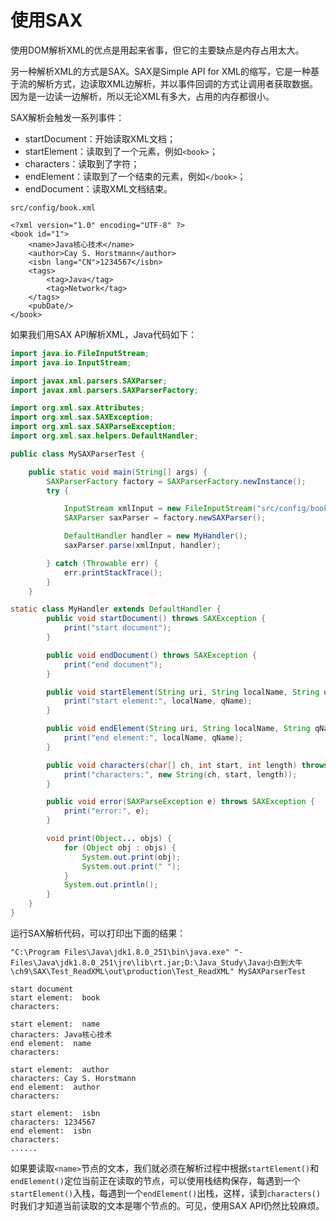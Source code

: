# 使用SAX

使用DOM解析XML的优点是用起来省事，但它的主要缺点是内存占用太大。

另一种解析XML的方式是SAX。SAX是Simple API for XML的缩写，它是一种基于流的解析方式，边读取XML边解析，并以事件回调的方式让调用者获取数据。因为是一边读一边解析，所以无论XML有多大，占用的内存都很小。

SAX解析会触发一系列事件：

- startDocument：开始读取XML文档；
- startElement：读取到了一个元素，例如`<book>`；
- characters：读取到了字符；
- endElement：读取到了一个结束的元素，例如`</book>`；
- endDocument：读取XML文档结束。

`src/config/book.xml`

```
<?xml version="1.0" encoding="UTF-8" ?>
<book id="1">
    <name>Java核心技术</name>
    <author>Cay S. Horstmann</author>
    <isbn lang="CN">1234567</isbn>
    <tags>
        <tag>Java</tag>
        <tag>Network</tag>
    </tags>
    <pubDate/>
</book>
```



如果我们用SAX API解析XML，Java代码如下：

```java
import java.io.FileInputStream;
import java.io.InputStream;

import javax.xml.parsers.SAXParser;
import javax.xml.parsers.SAXParserFactory;

import org.xml.sax.Attributes;
import org.xml.sax.SAXException;
import org.xml.sax.SAXParseException;
import org.xml.sax.helpers.DefaultHandler;

public class MySAXParserTest {

    public static void main(String[] args) {
        SAXParserFactory factory = SAXParserFactory.newInstance();
        try {

            InputStream xmlInput = new FileInputStream("src/config/book.xml");
            SAXParser saxParser = factory.newSAXParser();

            DefaultHandler handler = new MyHandler();
            saxParser.parse(xmlInput, handler);

        } catch (Throwable err) {
            err.printStackTrace();
        }
    }

static class MyHandler extends DefaultHandler {
        public void startDocument() throws SAXException {
            print("start document");
        }

        public void endDocument() throws SAXException {
            print("end document");
        }

        public void startElement(String uri, String localName, String qName, Attributes attributes) throws SAXException {
            print("start element:", localName, qName);
        }

        public void endElement(String uri, String localName, String qName) throws SAXException {
            print("end element:", localName, qName);
        }

        public void characters(char[] ch, int start, int length) throws SAXException {
            print("characters:", new String(ch, start, length));
        }

        public void error(SAXParseException e) throws SAXException {
            print("error:", e);
        }

        void print(Object... objs) {
            for (Object obj : objs) {
                System.out.print(obj);
                System.out.print(" ");
            }
            System.out.println();
        }
    }
}
```

运行SAX解析代码，可以打印出下面的结果：

```
"C:\Program Files\Java\jdk1.8.0_251\bin\java.exe" "-Files\Java\jdk1.8.0_251\jre\lib\rt.jar;D:\Java_Study\Java小白到大牛\ch9\SAX\Test_ReadXML\out\production\Test_ReadXML" MySAXParserTest

start document 
start element:  book 
characters: 
     
start element:  name 
characters: Java核心技术 
end element:  name 
characters: 
     
start element:  author 
characters: Cay S. Horstmann 
end element:  author 
characters: 
     
start element:  isbn 
characters: 1234567 
end element:  isbn 
characters: 
......
```

如果要读取`<name>`节点的文本，我们就必须在解析过程中根据`startElement()`和`endElement()`定位当前正在读取的节点，可以使用栈结构保存，每遇到一个`startElement()`入栈，每遇到一个`endElement()`出栈，这样，读到`characters()`时我们才知道当前读取的文本是哪个节点的。可见，使用SAX API仍然比较麻烦。



